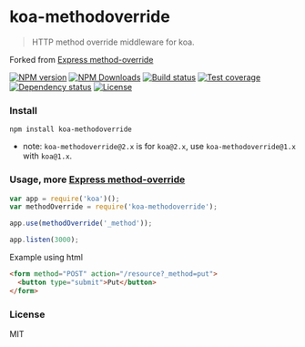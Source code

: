 # koa-methodoverride

> HTTP method override middleware for koa.

Forked from [Express method-override][]


[![NPM version][npm-img]][npm-url]
[![NPM Downloads][downloads-image]][npm-url]
[![Build status][travis-img]][travis-url]
[![Test coverage][coveralls-img]][coveralls-url]
[![Dependency status][david-img]][david-url]
[![License][license-img]][license-url]

### Install

```
npm install koa-methodoverride
```

* note: `koa-methodoverride@2.x` is for `koa@2.x`, use `koa-methodoverride@1.x` with `koa@1.x`.

### Usage, more [Express method-override][]

```js
var app = require('koa')();
var methodOverride = require('koa-methodoverride');

app.use(methodOverride('_method'));

app.listen(3000);
```

Example using html
```html
<form method="POST" action="/resource?_method=put">
  <button type="submit">Put</button>
</form>
```

### License

MIT


[Express method-override]: https://github.com/expressjs/method-override


[npm-img]: https://img.shields.io/npm/v/koa-methodoverride.svg?style=flat-square
[npm-url]: https://npmjs.org/package/koa-methodoverride
[travis-img]: https://img.shields.io/travis/koa-modules/methodoverride.svg?style=flat-square
[travis-url]: https://travis-ci.org/koa-modules/methodoverride
[coveralls-img]: https://img.shields.io/coveralls/koa-modules/methodoverride.svg?style=flat-square
[coveralls-url]: https://coveralls.io/r/koa-modules/methodoverride?branch=master
[license-img]: https://img.shields.io/badge/license-MIT-green.svg?style=flat-square
[license-url]: LICENSE
[david-img]: https://img.shields.io/david/koa-modules/methodoverride.svg?style=flat-square
[david-url]: https://david-dm.org/koa-modules/methodoverride
[downloads-image]: https://img.shields.io/npm/dm/koa-methodoverride.svg?style=flat-square
